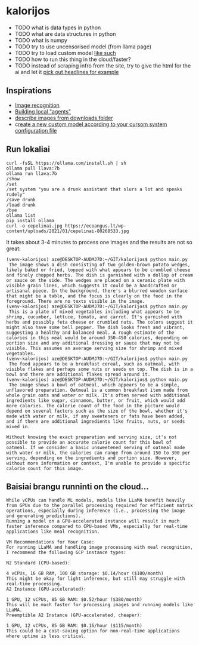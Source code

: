# kalorijos

- TODO what is data types in python
- TODO what are data structures in python
- TODO what is numpy
- TODO try to use uncensorised model (from llama page)
- TODO try to load custom model [like such](https://www.youtube.com/watch?v=3BnnsQCmgLo&list=PL8motc6AQftnHhi2X8M3rqEFwERPVup4c&index=6&ab_channel=SamWitteveen)
- TODO how to run this thing in the cloud/faster?
- TODO instead of scraping infro from the site, try to give the html for the ai and let it [pick out headlines for example](https://www.youtube.com/watch?v=k_1pOF1mj8k&list=PL8motc6AQftnHhi2X8M3rqEFwERPVup4c&index=4&ab_channel=SamWitteveen)

## Inspirations 

- [Image recognition](https://www.youtube.com/watch?v=4Jpltb9crPM&t=504s&ab_channel=NeuralNine)
- [Building local "agents"](https://www.youtube.com/watch?v=93-9NHHgn84&t=568s&ab_channel=DavidOndrej)
- [describe images from downloads folder](https://www.youtube.com/watch?v=_TUvb6NtpGA&t=144s&ab_channel=SamWitteveen)
- c[reate a new custom model according to your cursom system configuration file](https://youtu.be/Ox8hhpgrUi0?si=V0mIUm6SvHP2v_8O&t=439)


## Run lokaliai
```
curl -fsSL https://ollama.com/install.sh | sh
ollama pull llava:7b
ollama run llava:7b
/show
/set
/set system "you are a drunk assistant that slurs a lot and speaks rudely"
/save drunk
/load drunk
/bye
ollama list
pip install ollama
curl -o cepelinai.jpg https://ecoangus.lt/wp-content/uploads/2021/01/cepelinai-80268533.jpg
```

It takes about 3-4 minutes to process one images and the results are not so great:

```
(venv-kalorijos) aze@DESKTOP-AUDMJ7D:~/GIT/kalorijos$ python main.py 
 The image shows a dish consisting of two golden-brown potato wedges, likely baked or fried, topped with what appears to be crumbled cheese and finely chopped herbs. The dish is garnished with a dollop of cream or sauce on the side. The wedges are placed on a ceramic plate with visible grain lines, which suggests it could be a handcrafted or artisanal piece. In the background, there's a blurred wooden surface that might be a table, and the focus is clearly on the food in the foreground. There are no texts visible in the image. 
(venv-kalorijos) aze@DESKTOP-AUDMJ7D:~/GIT/kalorijos$ python main.py 
 This is a plate of mixed vegetables including what appears to be shrimp, cucumber, lettuce, tomato, and carrot. It's garnished with herbs and possibly feta cheese or crumbled nuts. The colors suggest it might also have some bell pepper. The dish looks fresh and vibrant, suggesting a healthy and balanced meal. A rough estimate of the calories in this meal would be around 350-450 calories, depending on portion size and any additional dressing or sauce that may not be visible. This assumes an average serving size for shrimp and mixed vegetables. 
(venv-kalorijos) aze@DESKTOP-AUDMJ7D:~/GIT/kalorijos$ python main.py 
 The food appears to be a breakfast cereal, such as oatmeal, with visible flakes and perhaps some nuts or seeds on top. The dish is in a bowl and there are additional flakes spread around it. 
(venv-kalorijos) aze@DESKTOP-AUDMJ7D:~/GIT/kalorijos$ python main.py 
 The image shows a bowl of oatmeal, which appears to be a simple, unflavored preparation. Oatmeal is a common breakfast item made from whole grain oats and water or milk. It's often served with additional ingredients like sugar, cinnamon, butter, or fruit, which would add more calories. The calorie count of the food in the picture would depend on several factors such as the size of the bowl, whether it's made with water or milk, if any sweeteners or fats have been added, and if there are additional ingredients like fruits, nuts, or seeds mixed in.

Without knowing the exact preparation and serving size, it's not possible to provide an accurate calorie count for this bowl of oatmeal. If we consider a basic unsweetened serving of oatmeal made with water or milk, the calories can range from around 150 to 300 per serving, depending on the ingredients and portion size. However, without more information or context, I'm unable to provide a specific calorie count for this image. 
```

## Baisiai brangu runninti on the cloud...

```
While vCPUs can handle ML models, models like LLaMA benefit heavily from GPUs due to the parallel processing required for efficient matrix operations, especially during inference (i.e., processing the image and generating predictions).
Running a model on a GPU-accelerated instance will result in much faster inference compared to CPU-based VMs, especially for real-time applications like meal recognition.
```

```
VM Recommendations for Your Case:
For running LLaMA and handling image processing with meal recognition, I recommend the following GCP instance types:

N2 Standard (CPU-based):

4 vCPUs, 16 GB RAM, 100 GB storage: $0.14/hour ($100/month)
This might be okay for light inference, but still may struggle with real-time processing.
A2 Instance (GPU-accelerated):

1 GPU, 12 vCPUs, 85 GB RAM: $0.52/hour ($380/month)
This will be much faster for processing images and running models like LLaMA.
Preemptible A2 Instance (GPU-accelerated, cheaper):

1 GPU, 12 vCPUs, 85 GB RAM: $0.16/hour ($115/month)
This could be a cost-saving option for non-real-time applications where uptime is less critical.
```